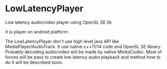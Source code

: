 # LowLatencyPlayer
Low latency audio/video player using OpenSL SE lib

It is player on android platform.

The LowLatencyPlayer don't use high level java API like MediaPlayer/AudioTrack.
It use native c++11/14 code and OpenSL SE library. Probably decoding audio/video will be made by native MediaCodec.
Most of forces will be pass to create low latency audio playback and method how to do it will be described soon.
